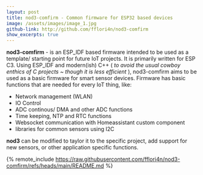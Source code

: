 ```yaml
---
layout: post
title: nod3-comfirm - Common firmware for ESP32 based devices
image: /assets/images/image_1.jpg
github-link: http://github.com/fflori4n/nod3-comfirm
show_excerpts: true
---
```


**nod3-comfirm** - is an ESP_IDF based firmware intended to be used as a template/ starting point for future IoT projects. It is primarily written for ESP C3.
Using ESP_IDF and modern(ish) C++ ( *to avoid the usual cowboy enthics of C projects ~ though it is less efficient* ), nod3-comfirm aims to be used as a basic firmware for smart sensor devices. Firmware has basic functions that are needed for every IoT thing, like:
- Network management (WLAN)
- IO Control
- ADC continous/ DMA and other ADC functions
- Time keeping, NTP and RTC functions
- Websocket communication with Homeassistant custom component
- libraries for common sensors using I2C

**nod3** can be modified to taylor it to the specific project, add support for new sensors, or other application specific functions.

{% remote_include https://raw.githubusercontent.com/fflori4n/nod3-comfirm/refs/heads/main/README.md %}